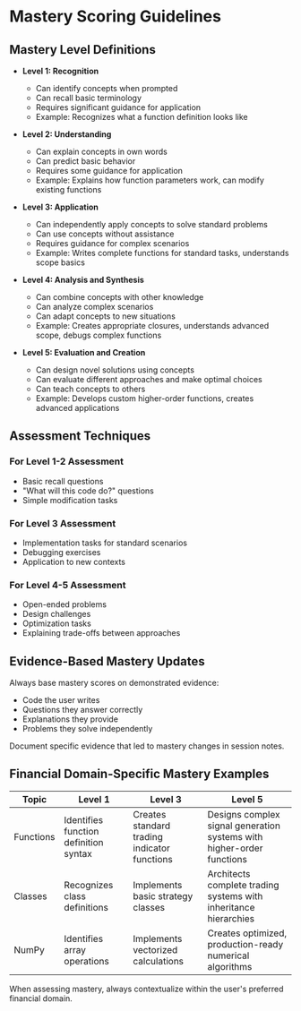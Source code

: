 # Mastery Scoring Guidelines

## Mastery Level Definitions

- **Level 1: Recognition**
  - Can identify concepts when prompted
  - Can recall basic terminology
  - Requires significant guidance for application
  - Example: Recognizes what a function definition looks like

- **Level 2: Understanding**
  - Can explain concepts in own words
  - Can predict basic behavior
  - Requires some guidance for application
  - Example: Explains how function parameters work, can modify existing functions

- **Level 3: Application**
  - Can independently apply concepts to solve standard problems
  - Can use concepts without assistance
  - Requires guidance for complex scenarios
  - Example: Writes complete functions for standard tasks, understands scope basics

- **Level 4: Analysis and Synthesis**
  - Can combine concepts with other knowledge
  - Can analyze complex scenarios
  - Can adapt concepts to new situations
  - Example: Creates appropriate closures, understands advanced scope, debugs complex functions

- **Level 5: Evaluation and Creation**
  - Can design novel solutions using concepts
  - Can evaluate different approaches and make optimal choices
  - Can teach concepts to others
  - Example: Develops custom higher-order functions, creates advanced applications

## Assessment Techniques

### For Level 1-2 Assessment
- Basic recall questions
- "What will this code do?" questions
- Simple modification tasks

### For Level 3 Assessment
- Implementation tasks for standard scenarios
- Debugging exercises
- Application to new contexts

### For Level 4-5 Assessment
- Open-ended problems
- Design challenges
- Optimization tasks
- Explaining trade-offs between approaches

## Evidence-Based Mastery Updates

Always base mastery scores on demonstrated evidence:
- Code the user writes
- Questions they answer correctly
- Explanations they provide
- Problems they solve independently

Document specific evidence that led to mastery changes in session notes.

## Financial Domain-Specific Mastery Examples

| Topic | Level 1 | Level 3 | Level 5 |
|-------|---------|---------|---------|
| Functions | Identifies function definition syntax | Creates standard trading indicator functions | Designs complex signal generation systems with higher-order functions |
| Classes | Recognizes class definitions | Implements basic strategy classes | Architects complete trading systems with inheritance hierarchies |
| NumPy | Identifies array operations | Implements vectorized calculations | Creates optimized, production-ready numerical algorithms |

When assessing mastery, always contextualize within the user's preferred financial domain.
